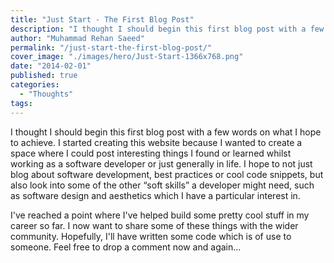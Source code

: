```yaml
---
title: "Just Start - The First Blog Post"
description: "I thought I should begin this first blog post with a few words on what I hope to achieve."
author: "Muhammad Rehan Saeed"
permalink: "/just-start-the-first-blog-post/"
cover_image: "./images/hero/Just-Start-1366x768.png"
date: "2014-02-01"
published: true
categories:
  - "Thoughts"
tags:
---
```


I thought I should begin this first blog post with a few words on what I hope to achieve. I started creating this website because I wanted to create a space where I could post interesting things I found or learned whilst working as a software developer or just generally in life. I hope to not just blog about software development, best practices or cool code snippets, but also look into some of the other “soft skills” a developer might need, such as software design and aesthetics which I have a particular interest in.

I've reached a point where I've helped build some pretty cool stuff in my career so far. I now want to share some of these things with the wider community. Hopefully, I'll have written some code which is of use to someone. Feel free to drop a comment now and again…

